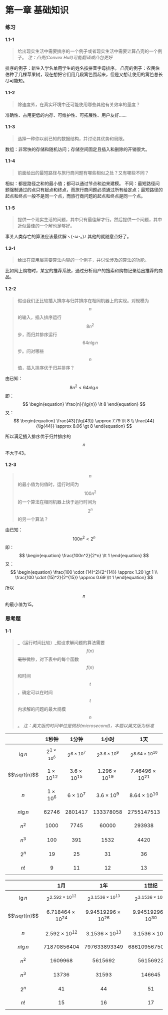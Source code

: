# 第一章 基础知识

### 练习
#### **1.1-1**
> 给出现实生活中需要排序的一个例子或者现实生活中需要计算凸壳的一个例子。
_注：凸壳(Convex Hull)可能翻译成凸包更好_



排序的例子：新生入学名单用学生的姓名按拼音字母排序。
凸壳的例子：农民伯伯种了几棵苹果树，现在想把它们用几段篱笆围起来，但是又想让使用的篱笆总长尽可能短。



#### **1.1-2**
> 除速度外，在真实环境中还可能使用哪些其他有关效率的量度？

准确性、占用更低的内存、可维护性、可拓展性、用户友好……

#### **1.1-3**
> 选择一种你以前已知的数据结构，并讨论其优势和局限。

数组：非常快的存储和随机访问；存储空间固定且插入和删除的开销很大。

#### **1.1-4**
> 前面给出的最短路径与旅行商问题有哪些相似之处？又有哪些不同？

相似：都是路径之和的最小值；都可以通过节点和边来建模。
不同：最短路径问题强制通过的点只有起点和终点，而旅行商问题必须通过所有给定点；最短路径的起点和终点一般不是同一个点，而旅行商问题的起点和终点是同一个点。

#### **1.1-5**
> 提供一个现实生活的问题，其中只有最佳解才行。然后提供一个问题，其中近似最佳的一个解也足够好。

事关人类存亡的算法应该最优解ヽ(･ω･｡)ﾉ 其他的就随意点好了。

#### **1.2-1**
> 给出在应用层需要算法内容的一个例子，并讨论涉及的算法的功能。

比如网上购物时，某宝的推荐系统，通过分析用户的搜索和购物记录给出推荐的商品。

#### **1.2-2**
> 假设我们正比较插入排序与归并排序在相同机器上的实现。对规模为$$n$$的输入，插入排序运行$$8n^2$$步，而归并排序运行$$64n\lg{n}$$步。问对哪些$$n$$值，插入排序优于归并排序？

由已知：
$$
\begin{equation}
8n^2 \lt 64n\lg{n}
\end{equation}
$$
即：
$$
\begin{equation}
\frac{n}{\lg{n}} \lt 8
\end{equation}
$$
又：
$$
\begin{equation}
\frac{43}{\lg{43}} \approx 7.79 \lt 8 \\
\frac{44}{\lg{44}} \approx 8.06 \gt 8
\end{equation}
$$

所以满足插入排序优于归并排序的$$n$$不大于43。

#### **1.2-3**
> $$n$$的最小值为何值时，运行时间为$$100n^2$$的一个算法在相同机器上快于运行时间为$$2^n$$的另一个算法？

由已知：
$$
\begin{equation}
100n^2 \lt 2^n
\end{equation}
$$
即：
$$
\begin{equation}
\frac{100n^2}{2^n} \lt 1
\end{equation}
$$
又：
$$
\begin{equation}
\frac{100 \cdot (14)^2}{2^{14}} \approx 1.20 \gt 1 \\
\frac{100 \cdot (15)^2}{2^{15}} \approx 0.69 \lt 1
\end{equation}
$$

所以$$n$$的最小值为15。

### 思考题
#### **1-1**
> _（运行时间比较）_假设求解问题的算法需要$$f(n)$$~~毫秒~~微秒，对下表中的每个函数$$f(n)$$和时间$$t$$，确定可以在时间$$t$$内求解的问题的最大规模$$n$$。
_注：英文版的时间单位是微秒(microsecond)，本题以英文版为标准_

|  | 1秒钟  | 1分钟 | 1小时 | 1天 |
|:-------------:|:---------------:|:---------------:|:---------------:|:---------------:|
| $$\lg{n}$$ | $$2^{1 \times 10^6}$$ | $$2^{6 \times 10^7}$$ | $$2^{3.6 \times 10^9}$$ | $$2^{8.64 \times 10^{10}}$$ |
| $$\sqrt{n}$$ | $$1 \times 10^{12}$$ | $$3.6 \times 10^{15}$$ | $$1.296 \times 10^{19}$$ | $$7.46496 \times 10^{21}$$ |
| $$n$$ | $$1 \times 10^6$$ | $$6 \times 10^7$$ | $$3.6 \times 10^9$$ | $$8.64 \times 10^{10}$$ |
| $$n\lg{n}$$ | $$62746$$ | $$2801417$$ | $$133378058$$ | $$2755147513$$ |
| $$n^2$$ | $$1000$$ | $$7745$$ | $$60000$$ | $$293938$$ |
| $$n^3$$ | $$100$$ | $$391$$ | $$1532$$ | $$4420$$ |
| $$2^n$$ | $$19$$ | $$25$$ | $$31$$ | $$36$$ |
| $$n!$$ | $$9$$ | $$11$$ | $$12$$ | $$13$$ |

|  | 1月 | 1年 | 1世纪 |
|:-------------:|:---------------:|:---------------:|:---------------:|
| $$\lg{n}$$ | $$2^{2.592 \times 10^{12}}$$ | $$2^{3.1536 \times 10^{13}}$$ | $$2^{3.1536 \times 10^{15}}$$ |
| $$\sqrt{n}$$ | $$6.718464 \times 10^{24}$$ | $$9.94519296 \times 10^{26}$$ | $$9.94519296 \times 10^{30}$$ |
| $$n$$ | $$2.592 \times 10^{12}$$ | $$3.1536 \times 10^{13}$$ | $$3.1536 \times 10^{15}$$ |
| $$n\lg{n}$$ | $$71870856404$$ | $$797633893349$$ | $$68610956750570$$ |
| $$n^2$$ | $$1609968$$ | $$5615692$$ | $$56156922$$ |
| $$n^3$$ | $$13736$$ | $$31593$$ | $$146645$$ |
| $$2^n$$ | $$41$$ | $$44$$ | $$51$$ |
| $$n!$$ | $$15$$ | $$16$$ | $$17$$ |








































































